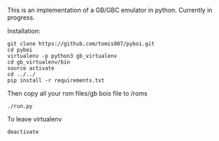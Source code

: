 This is an implementation of a GB/GBC emulator in python. Currently in progress.


Installation:

```
git clone https://github.com/tomis007/pyboi.git
cd pyboi
virtualenv -p python3 gb_virtualenv
cd gb_virtualenv/bin
source activate
cd ../../
pip install -r requirements.txt
```

Then copy all your rom files/gb bois file to /roms

```
./run.py
```

To leave virtualenv
```
deactivate
```
